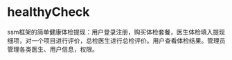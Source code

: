 # healthyCheck
ssm框架的简单健康体检提现：用户登录注册，购买体检套餐，医生体检填入提现细项，对一个项目进行评价，总检医生进行总检评价。用户查看体检结果。管理员管理各类医生、用户信息，权限。
